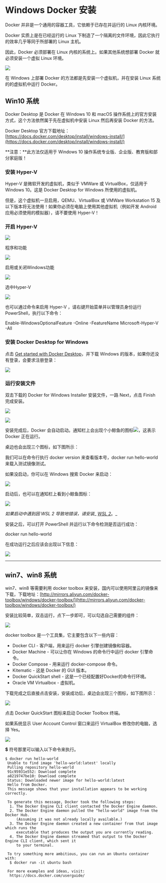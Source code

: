 # Windows Docker 安装

Docker 并非是一个通用的容器工具，它依赖于已存在并运行的 Linux 内核环境。

Docker 实质上是在已经运行的 Linux 下制造了一个隔离的文件环境，因此它执行的效率几乎等同于所部署的 Linux 主机。

因此，Docker 必须部署在 Linux 内核的系统上。如果其他系统想部署 Docker 就必须安装一个虚拟 Linux 环境。

![](https://cdn.nlark.com/yuque/0/2024/png/2472623/1734148154813-6e255cb4-2843-400c-bb46-05c8006fd09c.png)

在 Windows 上部署 Docker 的方法都是先安装一个虚拟机，并在安装 Linux 系统的的虚拟机中运行 Docker。

## Win10 系统
Docker Desktop 是 Docker 在 Windows 10 和 macOS 操作系统上的官方安装方式，这个方法依然属于先在虚拟机中安装 Linux 然后再安装 Docker 的方法。

Docker Desktop 官方下载地址： [https://docs.docker.com/desktop/install/windows-install/](https://docs.docker.com/desktop/install/windows-install/)

**注意：**此方法仅适用于 Windows 10 操作系统专业版、企业版、教育版和部分家庭版！

### 安装 Hyper-V
Hyper-V 是微软开发的虚拟机，类似于 VMWare 或 VirtualBox，仅适用于 Windows 10。这是 Docker Desktop for Windows 所使用的虚拟机。

但是，这个虚拟机一旦启用，QEMU、VirtualBox 或 VMWare Workstation 15 及以下版本将无法使用！如果你必须在电脑上使用其他虚拟机（例如开发 Android 应用必须使用的模拟器），请不要使用 Hyper-V！

### 开启 Hyper-V
![](https://cdn.nlark.com/yuque/0/2024/png/2472623/1734148154829-cb5cd829-feca-4c56-8ced-f3e456f59e8e.png)

程序和功能

![](https://cdn.nlark.com/yuque/0/2024/png/2472623/1734148154788-5c1bb03d-e99d-4430-b51d-3096f0e8d491.png)

启用或关闭Windows功能

![](https://cdn.nlark.com/yuque/0/2024/png/2472623/1734148154796-e78f2f7e-6edb-45a0-985a-843012829664.png)

选中Hyper-V

![](https://cdn.nlark.com/yuque/0/2024/png/2472623/1734148154953-04b09692-3506-42b1-9a75-9e036775612c.png)

也可以通过命令来启用 Hyper-V ，请右键开始菜单并以管理员身份运行 PowerShell，执行以下命令：

Enable-WindowsOptionalFeature -Online -FeatureName Microsoft-Hyper-V -All

### 安装 Docker Desktop for Windows
点击 [Get started with Docker Desktop](https://hub.docker.com/?overlay=onboarding)，并下载 Windows 的版本，如果你还没有登录，会要求注册登录：

![](https://cdn.nlark.com/yuque/0/2024/png/2472623/1734148156070-976cf074-b6f6-42a4-9350-6352acf488a0.png)

### 运行安装文件
双击下载的 Docker for Windows Installer 安装文件，一路 Next，点击 Finish 完成安装。

![](https://cdn.nlark.com/yuque/0/2024/png/2472623/1734148155987-1536cd38-6ac1-4a3a-ac6b-e0a84b8d91dc.png)

![](https://cdn.nlark.com/yuque/0/2024/png/2472623/1734148155984-8e1c22e3-6246-4f88-bcb1-0579d39b60ee.png)

安装完成后，Docker 会自动启动。通知栏上会出现个小鲸鱼的图标![](https://cdn.nlark.com/yuque/0/2024/png/2472623/1734148155985-937c87b9-d511-40b7-b3c6-09d1b1e6541e.png)，这表示 Docker 正在运行。

桌边也会出现三个图标，如下图所示：

我们可以在命令行执行 docker version 来查看版本号，docker run hello-world 来载入测试镜像测试。

如果没启动，你可以在 Windows 搜索 Docker 来启动：

![](https://cdn.nlark.com/yuque/0/2024/png/2472623/1734148156352-ffa3de37-c6bc-4154-9d22-d19981c4afc8.png)

启动后，也可以在通知栏上看到小鲸鱼图标：

![](https://cdn.nlark.com/yuque/0/2024/png/2472623/1734148157342-93e203ae-7658-4898-bb11-9ba8ccdfacdb.png)

_如果启动中遇到因 WSL 2 导致地错误，请安装__ _[_WSL 2_](https://docs.microsoft.com/zh-cn/windows/wsl/install-win10)_。_

安装之后，可以打开 PowerShell 并运行以下命令检测是否运行成功：

docker run hello-world

在成功运行之后应该会出现以下信息：

![](https://cdn.nlark.com/yuque/0/2024/png/2472623/1734148157515-988afba8-c609-44f0-848c-728cce82e255.png)

---

## win7、win8 系统
win7、win8 等需要利用 docker toolbox 来安装，国内可以使用阿里云的镜像来下载，下载地址：[http://mirrors.aliyun.com/docker-toolbox/windows/docker-toolbox/](http://mirrors.aliyun.com/docker-toolbox/windows/docker-toolbox/)

安装比较简单，双击运行，点下一步即可，可以勾选自己需要的组件：

![](https://cdn.nlark.com/yuque/0/2024/png/2472623/1734148157518-e7a39e74-8069-47a8-9db8-01db0384502f.png)

docker toolbox 是一个工具集，它主要包含以下一些内容：

+ Docker CLI - 客户端，用来运行 docker 引擎创建镜像和容器。
+ Docker Machine - 可以让你在 Windows 的命令行中运行 docker 引擎命令。
+ Docker Compose - 用来运行 docker-compose 命令。
+ Kitematic - 这是 Docker 的 GUI 版本。
+ Docker QuickStart shell - 这是一个已经配置好Docker的命令行环境。
+ Oracle VM Virtualbox - 虚拟机。

下载完成之后直接点击安装，安装成功后，桌边会出现三个图标，如下图所示：

![](https://cdn.nlark.com/yuque/0/2024/png/2472623/1734148157470-f945401c-ea7a-446a-8f23-73cc3852b4e9.png)

点击 Docker QuickStart 图标来启动 Docker Toolbox 终端。

如果系统显示 User Account Control 窗口来运行 VirtualBox 修改你的电脑，选择 Yes。

![](https://cdn.nlark.com/yuque/0/2024/png/2472623/1734148157458-6c0029d7-3eae-47b2-8716-9de35643af0e.png)

**$** 符号那里可以输入以下命令来执行。

```shell
$ docker run hello-world
 Unable to find image 'hello-world:latest' locally
 Pulling repository hello-world
 91c95931e552: Download complete
 a8219747be10: Download complete
 Status: Downloaded newer image for hello-world:latest
 Hello from Docker.
 This message shows that your installation appears to be working correctly.

 To generate this message, Docker took the following steps:
  1. The Docker Engine CLI client contacted the Docker Engine daemon.
  2. The Docker Engine daemon pulled the "hello-world" image from the Docker Hub.
     (Assuming it was not already locally available.)
  3. The Docker Engine daemon created a new container from that image which runs the
     executable that produces the output you are currently reading.
  4. The Docker Engine daemon streamed that output to the Docker Engine CLI client, which sent it
     to your terminal.

 To try something more ambitious, you can run an Ubuntu container with:
  $ docker run -it ubuntu bash

 For more examples and ideas, visit:
  https://docs.docker.com/userguide/
```

